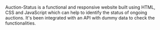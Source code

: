Auction-Status is a functional and responsive website built using HTML, CSS and JavaScript which can help to identify the status of ongoing auctions.
It's been integrated with an API with dummy data to check the functionalities.
